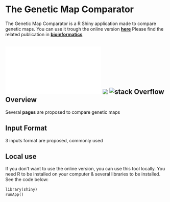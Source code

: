 The Genetic Map Comparator
===================

The Genetic Map Comparator is a R Shiny application made to compare genetic maps.
You can use it trough the online version [**here**](www.r-graph-gallery.com)
Please find the related publication in [**bioinformatics**](www.r-graph-gallery.com)

![](REDACTION/FIGURE/Figure1.pdf)
![](http://www.r-graph-gallery.com/wp-content/uploads/2015/10/logo3-300x225.jpg)
![stack Overflow](http://lmsotfy.com/so.png)
Overview
--------
Several **pages** are proposed to compare genetic maps


Input Format
--------
3 inputs format are proposed, commonly used


Local use
--------
If you don't want to use the online version, you can use this tool locally.
You need R to be installed on your computer & several libraries to be installed.
See the code below:

````
library(shiny)
runApp()
````




